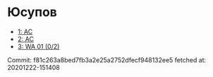 # Юсупов
- [1: AC](1.md)
- [2: AC](2.md)
- [3: WA 01 (0/2)](3.md)

Commit: f81c263a8bed7fb3a2e25a2752dfecf948132ee5
 fetched at: 20201222-151408
